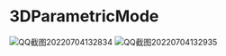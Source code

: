 # 3DParametricMode
![QQ截图20220704132834](https://user-images.githubusercontent.com/31254644/177087475-f3cdaaff-3eed-48ec-8b1b-948ebff60fbe.jpg)
![QQ截图20220704132935](https://user-images.githubusercontent.com/31254644/177087481-b707d1df-8236-4f9f-af32-22c4d971eff2.jpg)
